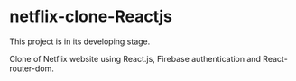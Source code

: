 # netflix-clone-Reactjs
This project is in its developing stage.

Clone of Netflix website using React.js, Firebase authentication and React-router-dom.

